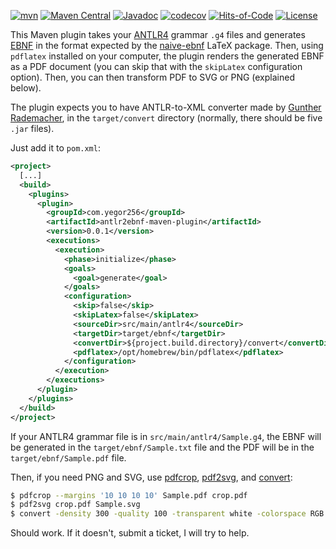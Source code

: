 [![mvn](https://github.com/yegor256/antlr2ebnf-maven-plugin/actions/workflows/mvn.yml/badge.svg)](https://github.com/yegor256/antlr2ebnf-maven-plugin/actions/workflows/mvn.yml)
[![Maven Central](https://img.shields.io/maven-central/v/com.yegor256/antlr2ebnf-maven-plugin.svg)](https://maven-badges.herokuapp.com/maven-central/com.yegor256/antlr2ebnf-maven-plugin)
[![Javadoc](http://www.javadoc.io/badge/com.yegor256/antlr2ebnf-maven-plugin.svg)](http://www.javadoc.io/doc/com.yegor256/antlr2ebnf-maven-plugin)
[![codecov](https://codecov.io/gh/yegor256/antlr2ebnf-maven-plugin/branch/master/graph/badge.svg)](https://codecov.io/gh/yegor256/antlr2ebnf-maven-plugin)
[![Hits-of-Code](https://hitsofcode.com/github/yegor256/antlr2ebnf-maven-plugin)](https://hitsofcode.com/view/github/yegor256/antlr2ebnf-maven-plugin)
[![License](https://img.shields.io/badge/license-MIT-green.svg)](https://github.com/yegor256/antlr2ebnf-maven-plugin/blob/master/LICENSE.txt)

This Maven plugin takes your 
[ANTLR4](https://github.com/antlr/antlr4) grammar `.g4` files 
and generates [EBNF](https://en.wikipedia.org/wiki/Extended_Backus%E2%80%93Naur_form)
in the format expected by the 
[naive-ebnf](https://ctan.org/pkg/naive-ebnf) LaTeX package.
Then, using `pdflatex` installed on your computer, 
the plugin renders the generated EBNF as a PDF document 
(you can skip that with the `skipLatex` configuration option).
Then, you can then transform PDF to SVG or PNG (explained below).

The plugin expects you to have ANTLR-to-XML converter made by 
[Gunther Rademacher](https://www.bottlecaps.de/convert/), in the `target/convert`
directory (normally, there should be five `.jar` files).

Just add it to `pom.xml`:

```xml
<project>
  [...]
  <build>
    <plugins>
      <plugin>
        <groupId>com.yegor256</groupId>
        <artifactId>antlr2ebnf-maven-plugin</artifactId>
        <version>0.0.1</version>
        <executions>
          <execution>
            <phase>initialize</phase>
            <goals>
              <goal>generate</goal>
            </goals>
            <configuration>
              <skip>false</skip>
              <skipLatex>false</skipLatex>
              <sourceDir>src/main/antlr4</sourceDir>
              <targetDir>target/ebnf</targetDir>
              <convertDir>${project.build.directory}/convert</convertDir>
              <pdflatex>/opt/homebrew/bin/pdflatex</pdflatex>
            </configuration>
          </execution>
        </executions>
      </plugin>
    </plugins>
  </build>
</project>
```

If your ANTLR4 grammar file is in `src/main/antlr4/Sample.g4`,
the EBNF will be generated in the `target/ebnf/Sample.txt` file and
the PDF will be in the `target/ebnf/Sample.pdf` file.

Then, if you need PNG and SVG, use 
[pdfcrop](https://ctan.org/pkg/pdfcrop),
[pdf2svg](https://manpages.ubuntu.com/manpages/xenial/man1/pdf2svg.1.html),
and 
[convert](https://imagemagick.org/script/convert.php):

```bash
$ pdfcrop --margins '10 10 10 10' Sample.pdf crop.pdf
$ pdf2svg crop.pdf Sample.svg
$ convert -density 300 -quality 100 -transparent white -colorspace RGB crop.pdf Sample.png
```

Should work. If it doesn't, submit a ticket, I will try to help.